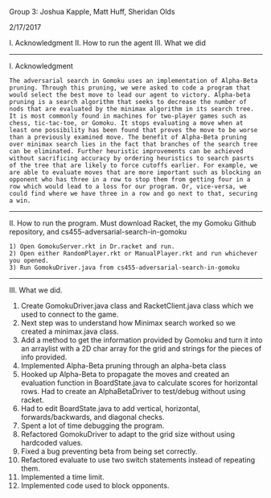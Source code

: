 Group 3: Joshua Kapple, Matt Huff, Sheridan Olds

2/17/2017

I. Acknowledgment
II. How to run the agent
III. What we did

---------------------------------------------------------------------------------
I. Acknowledgment

	The adversarial search in Gomoku uses an implementation of Alpha-Beta pruning. Through this pruning, we were asked to code a program that would select the best move to lead our agent to victory. Alpha-beta pruning is a search algorithm that seeks to decrease the number of nods that are evaluated by the minimax algorithm in its search tree. It is most commonly found in machines for two-player games such as chess, tic-tac-toe, or Gomoku. It stops evaluating a move when at least one possibility has been found that proves the move to be worse than a previously examined move. The benefit of Alpha-Beta pruning over minimax search lies in the fact that branches of the search tree can be eliminated. Further heuristic improvements can be achieved without sacrificing accuracy by ordering heuristics to search pasrts of the tree that are likely to force cutoffs earlier. For example, we are able to evaluate moves that are more important such as blocking an opponent who has three in a row to stop them from getting four in a row which would lead to a loss for our program. Or, vice-versa, we could find where we have three in a row and go next to that, securing a win.

---------------------------------------------------------------------------------
II. How to run the program. 
Must download Racket, the my Gomoku Github repository, and cs455-adversarial-search-in-gomoku

	1) Open GomokuServer.rkt in Dr.racket and run.
	2) Open either RandomPlayer.rkt or ManualPlayer.rkt and run whichever you opened.
	3) Run GomokuDriver.java from cs455-adversarial-search-in-gomoku

---------------------------------------------------------------------------------
III. What we did.

1. Create GomokuDriver.java class and RacketClient.java class which we used to connect to the game. 
2. Next step was to understand how Minimax search worked so we created a minimax.java class. 
3. Add a method to get the information provided by Gomoku and turn it into an arraylist with a 2D char array for the grid and strings for the pieces of info provided.
4. Implemented Alpha-Beta pruning through an alpha-beta class
5. Hooked up Alpha-Beta to propagate the moves and created an evaluation function in BoardState.java to calculate scores for horizontal rows.
	Had to create an AlphaBetaDriver to test/debug without using racket.
6. Had to edit BoardState.java to add vertical, horizontal, forwards/backwards, and diagonal checks.
7. Spent a lot of time debugging the program.
8. Refactored GomokuDriver to adapt to the grid size without using hardcoded values.
9. Fixed a bug preventing beta from being set correctly.
10. Refactored evaluate to use two switch statements instead of repeating them.
11. Implemented a time limit.
12. Implemented code used to block opponents.